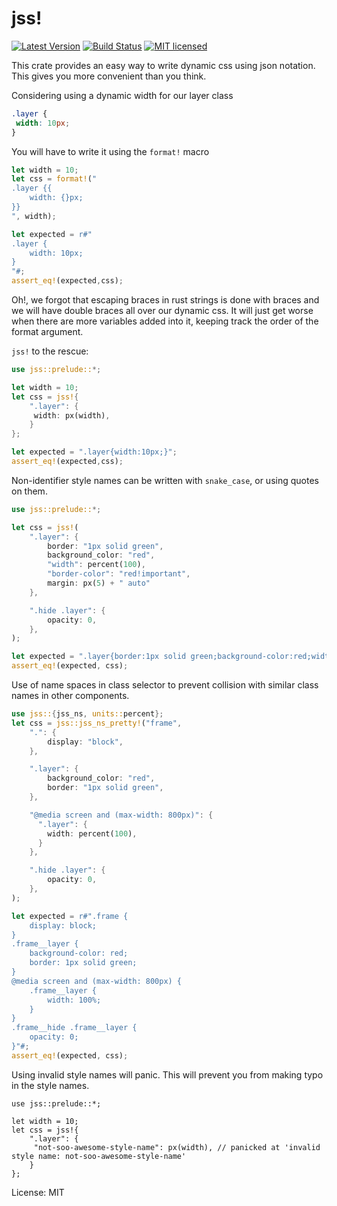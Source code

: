 # jss!

[![Latest Version](https://img.shields.io/crates/v/jss.svg)](https://crates.io/crates/jss)
[![Build Status](https://github.com/ivanceras/jss/actions/workflows/rust.yml/badge.svg)](https://github.com/ivanceras/jss/actions/workflows/rust.yml)
[![MIT licensed](https://img.shields.io/badge/license-MIT-blue.svg)](./LICENSE)

This crate provides an easy way to write dynamic css using json notation.
This gives you more convenient than you think.


Considering using a dynamic width for our layer class

```css
.layer {
 width: 10px;
}
```

You will have to write it using the `format!` macro

```rust
let width = 10;
let css = format!("
.layer {{
    width: {}px;
}}
", width);

let expected = r#"
.layer {
    width: 10px;
}
"#;
assert_eq!(expected,css);
```

Oh!, we forgot that escaping braces in rust strings is done with braces and we will have double braces all over our dynamic css.
It will just get worse when there are more variables added into it, keeping track the order of the format argument.

`jss!` to the rescue:

```rust
use jss::prelude::*;

let width = 10;
let css = jss!{
    ".layer": {
     width: px(width),
    }
};

let expected = ".layer{width:10px;}";
assert_eq!(expected,css);

```

Non-identifier style names can be written with `snake_case`, or using quotes on them.
```rust
use jss::prelude::*;

let css = jss!(
    ".layer": {
        border: "1px solid green",
        background_color: "red",
        "width": percent(100),
        "border-color": "red!important",
        margin: px(5) + " auto"
    },

    ".hide .layer": {
        opacity: 0,
    },
);

let expected = ".layer{border:1px solid green;background-color:red;width:100%;border-color:red!important;margin:5px auto;}.hide .layer{opacity:0;}";
assert_eq!(expected, css);
```

Use of name spaces in class selector to prevent collision with similar class names in other components.
```rust
use jss::{jss_ns, units::percent};
let css = jss::jss_ns_pretty!("frame",
    ".": {
        display: "block",
    },

    ".layer": {
        background_color: "red",
        border: "1px solid green",
    },

    "@media screen and (max-width: 800px)": {
      ".layer": {
        width: percent(100),
      }
    },

    ".hide .layer": {
        opacity: 0,
    },
);

let expected = r#".frame {
    display: block;
}
.frame__layer {
    background-color: red;
    border: 1px solid green;
}
@media screen and (max-width: 800px) {
    .frame__layer {
        width: 100%;
    }
}
.frame__hide .frame__layer {
    opacity: 0;
}"#;
assert_eq!(expected, css);
```


Using invalid style names will panic. This will prevent you from making typo in the style names.

```rust,ignore
use jss::prelude::*;

let width = 10;
let css = jss!{
    ".layer": {
     "not-soo-awesome-style-name": px(width), // panicked at 'invalid style name: not-soo-awesome-style-name'
    }
};
```

License: MIT
